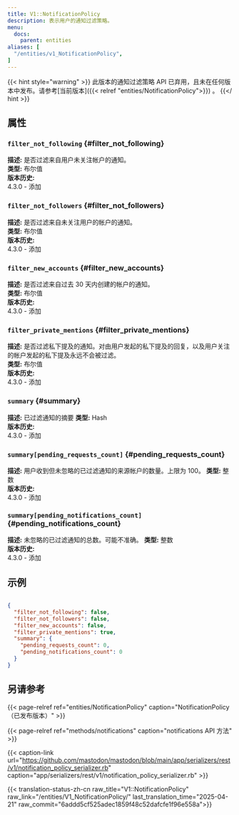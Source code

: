 ```yaml
---
title: V1::NotificationPolicy
description: 表示用户的通知过滤策略。
menu:
  docs:
    parent: entities
aliases: [
  "/entities/v1_NotificationPolicy",
]
---
```


{{< hint style="warning" >}}
此版本的通知过滤策略 API 已弃用，且未在任何版本中发布。请参考[当前版本]({{< relref "entities/NotificationPolicy">}}) 。
{{</ hint >}}

## 属性

### `filter_not_following` {#filter_not_following}

**描述:** 是否过滤来自用户未关注帐户的通知。\
**类型:** 布尔值\
**版本历史:**\
4.3.0 - 添加

### `filter_not_followers` {#filter_not_followers}

**描述:** 是否过滤来自未关注用户的帐户的通知。\
**类型:** 布尔值\
**版本历史:**\
4.3.0 - 添加

### `filter_new_accounts` {#filter_new_accounts}

**描述:** 是否过滤来自过去 30 天内创建的帐户的通知。\
**类型:** 布尔值\
**版本历史:**\
4.3.0 - 添加

### `filter_private_mentions` {#filter_private_mentions}

**描述:** 是否过滤私下提及的通知。对由用户发起的私下提及的回复，以及用户关注的帐户发起的私下提及永远不会被过滤。\
**类型:** 布尔值\
**版本历史:**\
4.3.0 - 添加

### `summary` {#summary}

**描述:** 已过滤通知的摘要
**类型:** Hash\
**版本历史:**\
4.3.0 - 添加

### `summary[pending_requests_count]` {#pending_requests_count}

**描述:** 用户收到但未忽略的已过滤通知的来源帐户的数量。上限为 100。
**类型:** 整数\
**版本历史:**\
4.3.0 - 添加

### `summary[pending_notifications_count]` {#pending_notifications_count}

**描述:** 未忽略的已过滤通知的总数。可能不准确。
**类型:** 整数\
**版本历史:**\
4.3.0 - 添加

## 示例

```json

{
  "filter_not_following": false,
  "filter_not_followers": false,
  "filter_new_accounts": false,
  "filter_private_mentions": true,
  "summary": {
    "pending_requests_count": 0,
    "pending_notifications_count": 0
  }
}

```

## 另请参考

{{< page-relref ref="entities/NotificationPolicy" caption="NotificationPolicy（已发布版本）" >}}

{{< page-relref ref="methods/notifications" caption="notifications API 方法" >}}

{{< caption-link url="https://github.com/mastodon/mastodon/blob/main/app/serializers/rest/v1/notification_policy_serializer.rb" caption="app/serializers/rest/v1/notification_policy_serializer.rb" >}}

{{< translation-status-zh-cn raw_title="V1::NotificationPolicy" raw_link="/entities/V1_NotificationPolicy/" last_translation_time="2025-04-21" raw_commit="6addd5cf525adec1859f48c52dafcfe1f96e558a">}}
